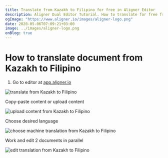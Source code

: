 ```yaml
---
title: Translate from Kazakh to Filipino for free in Aligner Editor
description: Aligner Dual Editor Tutorial. How to translate for free from Kazakh to Filipino. Aligner is multilingual document management platform. 
ogImage: "https://www.aligner.io/images/aligner-logo.png"
date: 2020-05-06T07:09:21+03:00
image: ../images/aligner-logo.png
onBlog: true
---
```


# How to translate document from Kazakh to Filipino

1. Go to editor at [app.aligner.io](https://app.aligner.io "Aligner App web page")

![translate from Kazakh to Filipino](../aligner-blank-editor.png "translate from Kazakh to Filipino")

Copy-paste content or upload content

![upload content from Kazakh to Filipino](../aligner-uploaded-document.png "upload content from Kazakh to Filipino")

Choose desired language

![choose machine translation from Kazakh to Filipino](../aligner-language-dropdown.png "choose machine translation from Kazakh to Filipino")

Work and edit 2 documents in parallel

![edit translation from Kazakh to Filipino](../aligner-double-sitded-editor.png "edit translation from Kazakh to Filipino")

